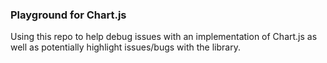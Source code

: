 ### Playground for Chart.js

Using this repo to help debug issues with an implementation of Chart.js as well as potentially highlight issues/bugs with the library.
